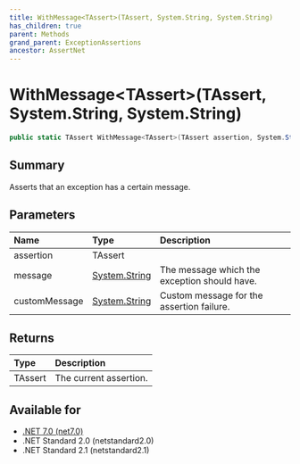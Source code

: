```yaml
---
title: WithMessage<TAssert>(TAssert, System.String, System.String)
has_children: true
parent: Methods
grand_parent: ExceptionAssertions
ancestor: AssertNet
---
```

# WithMessage&lt;TAssert&gt;(TAssert, System.String, System.String)

```csharp
public static TAssert WithMessage<TAssert>(TAssert assertion, System.String message, System.String customMessage);
```

## Summary
Asserts that an exception has a certain message.

## Parameters
| Name          | Type                                                                        | Description                                  |
|:--------------|:----------------------------------------------------------------------------|:---------------------------------------------|
| assertion     | TAssert                                                                     |                                              |
| message       | [System.String](https://learn.microsoft.com/en-us/dotnet/api/system.string) | The message which the exception should have. |
| customMessage | [System.String](https://learn.microsoft.com/en-us/dotnet/api/system.string) | Custom message for the assertion failure.    |


## Returns
| Type    | Description            |
|:--------|:-----------------------|
| TAssert | The current assertion. |

## Available for
- [.NET 7.0 (net7.0)](https://versionsof.net/core/7.0/)
- .NET Standard 2.0 (netstandard2.0)
- .NET Standard 2.1 (netstandard2.1)

